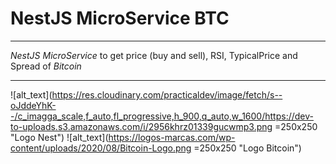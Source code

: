 # NestJS MicroService BTC

---

_NestJS MicroService_ to get price (buy and sell), RSI, TypicalPrice and Spread of _Bitcoin_

---

![alt_text](https://res.cloudinary.com/practicaldev/image/fetch/s--oJddeYhK--/c_imagga_scale,f_auto,fl_progressive,h_900,q_auto,w_1600/https://dev-to-uploads.s3.amazonaws.com/i/2956khrz01339gucwmp3.png =250x250 "Logo Nest")
![alt_text](https://logos-marcas.com/wp-content/uploads/2020/08/Bitcoin-Logo.png =250x250 "Logo Bitcoin")
